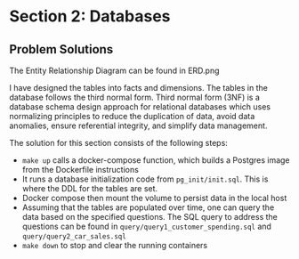 # Section 2: Databases

## Problem Solutions
The Entity Relationship Diagram can be found in ERD.png

I have designed the tables into facts and dimensions. The tables in the database follows the third normal form. Third normal form (3NF) is a database schema design approach for relational databases which uses normalizing principles to reduce the duplication of data, avoid data anomalies, ensure referential integrity, and simplify data management.

The solution for this section consists of the following steps:
- ```make up``` calls a docker-compose function, which builds a Postgres image from the Dockerfile instructions
- It runs a database initialization code from `pg_init/init.sql`. This is where the DDL for the tables are set.
- Docker compose then mount the volume to persist data in the local host
- Assuming that the tables are populated over time, one can query the data based on the specified questions. The SQL query to address the questions can be found in `query/query1_customer_spending.sql` and `query/query2_car_sales.sql`
- ```make down``` to stop and clear the running containers

